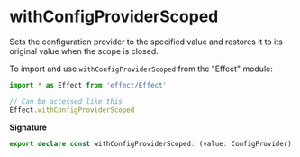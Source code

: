 # withConfigProviderScoped

Sets the configuration provider to the specified value and restores it to its original value
when the scope is closed.

To import and use `withConfigProviderScoped` from the "Effect" module:

```ts
import * as Effect from 'effect/Effect'

// Can be accessed like this
Effect.withConfigProviderScoped
```

**Signature**

```ts
export declare const withConfigProviderScoped: (value: ConfigProvider) => Effect<Scope.Scope, never, void>
```
